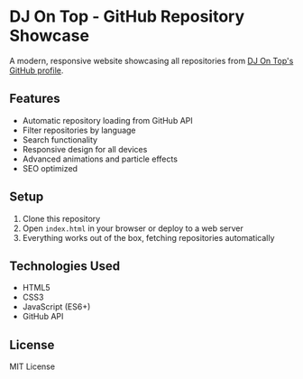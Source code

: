 # DJ On Top - GitHub Repository Showcase

A modern, responsive website showcasing all repositories from [DJ On Top's GitHub profile](https://github.com/djontop).

## Features

- Automatic repository loading from GitHub API
- Filter repositories by language
- Search functionality
- Responsive design for all devices
- Advanced animations and particle effects
- SEO optimized

## Setup

1. Clone this repository
2. Open `index.html` in your browser or deploy to a web server
3. Everything works out of the box, fetching repositories automatically

## Technologies Used

- HTML5
- CSS3
- JavaScript (ES6+)
- GitHub API

## License

MIT License 